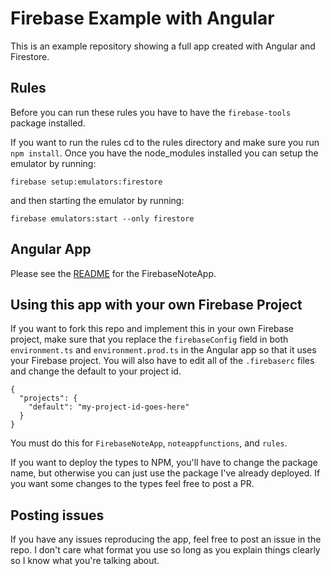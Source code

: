 # Firebase Example with Angular

This is an example repository showing a full app created with Angular and Firestore.

## Rules

Before you can run these rules you have to have the `firebase-tools` package installed.

If you want to run the rules cd to the rules directory and make sure you run `npm install`. Once you have the node_modules installed you can setup the emulator by running:

```
firebase setup:emulators:firestore
```

and then starting the emulator by running:

```
firebase emulators:start --only firestore
```

## Angular App

Please see the [README](FirebaseNoteApp/README.md) for the FirebaseNoteApp.

## Using this app with your own Firebase Project

If you want to fork this repo and implement this in your own Firebase project, make sure that you replace the `firebaseConfig` field in both `environment.ts` and `environment.prod.ts` in the Angular app so that it uses your Firebase project. You will also have to edit all of the `.firebaserc` files and change the default to your project id.

```
{
  "projects": {
    "default": "my-project-id-goes-here"
  }
}

```

You must do this for `FirebaseNoteApp`, `noteappfunctions`, and `rules`. 

If you want to deploy the types to NPM, you'll have to change the package name, but otherwise you can just use the package I've already deployed. If you want some changes to the types feel free to post a PR.

## Posting issues

If you have any issues reproducing the app, feel free to post an issue in the repo. I don't care what format you use so long as you explain things clearly so I know what you're talking about.
